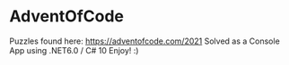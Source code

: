 # AdventOfCode
Puzzles found here: https://adventofcode.com/2021
Solved as a Console App using .NET6.0 / C# 10
Enjoy! :)
